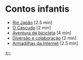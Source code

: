 # Contos infantis

- [Rio Japão](./rio-japao.html) <span class="word-count">[2.5 min]</span>
- [O Cascudo](./o-cascudo.html) <span class="word-count">[2 min]</span>
- [Aventura de bicicleta](./aventura-de-bicicleta.html) <span class="word-count">[4 min]</span>
- [Diversão e colaboração](./diversao-e-colaboracao.html) <span class="word-count">[2 min]</span>
- [Armadilhas da Internet](./armadilhas-da-internet.html) <span class="word-count">[2.5 min]</span>

[<--](../)